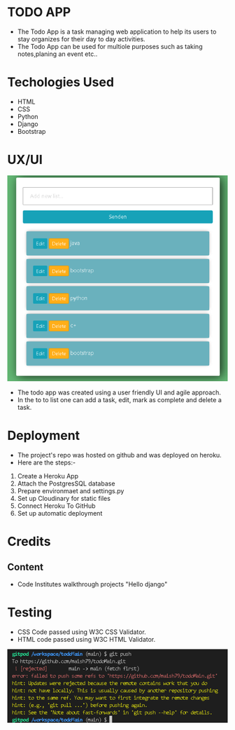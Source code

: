 # TODO APP

* The Todo App is a task managing web application to help its users to stay organizes for their day to day activities.
* The Todo App can be used for multiole purposes such as taking notes,planing an event etc..

# Techologies Used
* HTML
* CSS
* Python
* Django
* Bootstrap

# UX/UI
![Todo App](todo.PNG)

* The todo app was created using a user friendly UI and agile approach.
* In the to to list one can add a task, edit, mark as complete and delete a task.

# Deployment
* The project's repo was hosted on github and was deployed on heroku.
* Here are the steps:-

1. Create a Heroku App
2. Attach the PostgresSQL database
3. Prepare environmaet and settings.py
4. Set up Cloudinary for static files
5. Connect Heroku To GitHub
6. Set up automatic deployment

# Credits
## Content

* Code Institutes walkthrough projects "Hello django"

# Testing

* CSS Code passed using W3C CSS Validator.
* HTML code passed using W3C HTML Validator.

![gitpod error](error.PNG)






